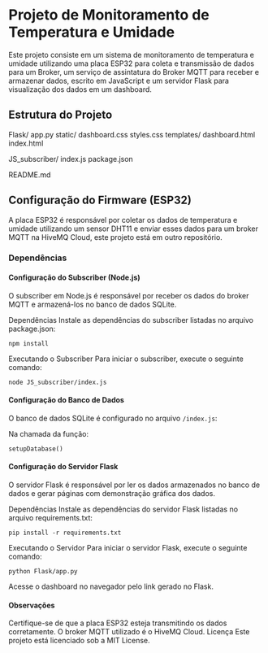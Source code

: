 # Projeto de Monitoramento de Temperatura e Umidade

Este projeto consiste em um sistema de monitoramento de temperatura e umidade utilizando uma placa ESP32 para coleta e transmissão de dados para um Broker, um serviço de assintatura do Broker MQTT para receber e armazenar dados, escrito em JavaScript e um servidor Flask para visualização dos dados em um dashboard.

## Estrutura do Projeto

Flask/ app.py static/ dashboard.css styles.css templates/ dashboard.html index.html

JS_subscriber/ index.js package.json

README.md

## Configuração do Firmware (ESP32)

A placa ESP32 é responsável por coletar os dados de temperatura e umidade utilizando um sensor DHT11 e enviar esses dados para um broker MQTT na HiveMQ Cloud, este projeto está em outro repositório.

### Dependências

#### Configuração do Subscriber (Node.js)

O subscriber em Node.js é responsável por receber os dados do broker MQTT e armazená-los no banco de dados SQLite.

Dependências
Instale as dependências do subscriber listadas no arquivo package.json:

```npm install```

Executando o Subscriber
Para iniciar o subscriber, execute o seguinte comando:

```node JS_subscriber/index.js```

#### Configuração do Banco de Dados

O banco de dados SQLite é configurado no arquivo ```/index.js```:

Na chamada da função:

```setupDatabase()```

#### Configuração do Servidor Flask

O servidor Flask é responsável por ler os dados armazenados no banco de dados e gerar páginas com demonstração gráfica dos dados.

Dependências
Instale as dependências do servidor Flask listadas no arquivo requirements.txt:

```pip install -r requirements.txt```

Executando o Servidor
Para iniciar o servidor Flask, execute o seguinte comando:

```python Flask/app.py```

Acesse o dashboard no navegador pelo link gerado no Flask.

#### Observações

Certifique-se de que a placa ESP32 esteja transmitindo os dados corretamente.
O broker MQTT utilizado é o HiveMQ Cloud.
Licença
Este projeto está licenciado sob a MIT License.
